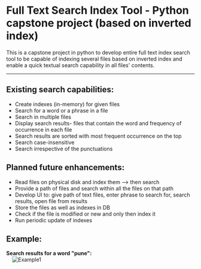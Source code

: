 # Full Text Search Index Tool - Python capstone project (based on inverted index)
This is a capstone project in python to develop entire full text index search tool to be capable of indexing several files based on inverted index and enable a quick textual search capability in all files' contents.

---

## Existing search capabilities:
  - Create indexes (in-memory) for given files
  - Search for a word or a phrase in a file
  - Search in multiple files
  - Display search results- files that contain the word and frequency of occurrence in each file
  - Search results are sorted with most frequent occurrence on the top
  - Search case-insensitive
  - Search irrespective of the punctuations

## Planned future enhancements:
  - Read files on physical disk and index them --> then search
  - Provide a path of files and search within all the files on that path
  - Develop UI to: give path of text files, enter phrase to search for, search results, open file from results
  - Store the files as well as indexes in DB
  - Check if the file is modified or new and only then index it
  - Run periodic update of indexes

## Example:
**Search results for a word "pune":** <br />
&nbsp;&nbsp;&nbsp;&nbsp;![Example1](https://drive.google.com/uc?id=1LbsZEqt8mRDkpddZDlpOzePSLvtPesFO)
